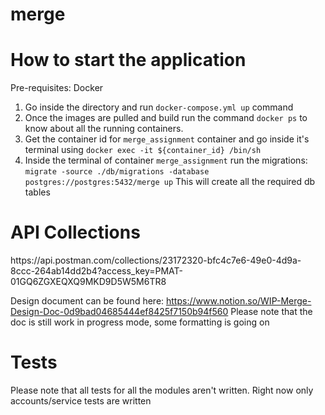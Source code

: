 # merge

<h1> How to start the application </h1>
Pre-requisites: Docker

1) Go inside the directory and run `docker-compose.yml up` command
2) Once the images are pulled and build run the command `docker ps` to know about all the running containers.
3) Get the container id for `merge_assignment` container and go inside it's terminal using `docker exec -it ${container_id} /bin/sh`
4) Inside the terminal of container `merge_assignment` run the migrations: `migrate -source ./db/migrations -database postgres://postgres:5432/merge up`
This will create all the required db tables

<h1> API Collections </h1>
https://api.postman.com/collections/23172320-bfc4c7e6-49e0-4d9a-8ccc-264ab14dd2b4?access_key=PMAT-01GQ6ZGXEQXQ9MKD9D5W5M6TR8

Design document can be found here: https://www.notion.so/WIP-Merge-Design-Doc-0d9bad04685444ef8425f7150b94f560
Please note that the doc is still work in progress mode, some formatting is going on


<h1> Tests </h1>
Please note that all tests for all the modules aren't written. Right now only accounts/service tests are written
